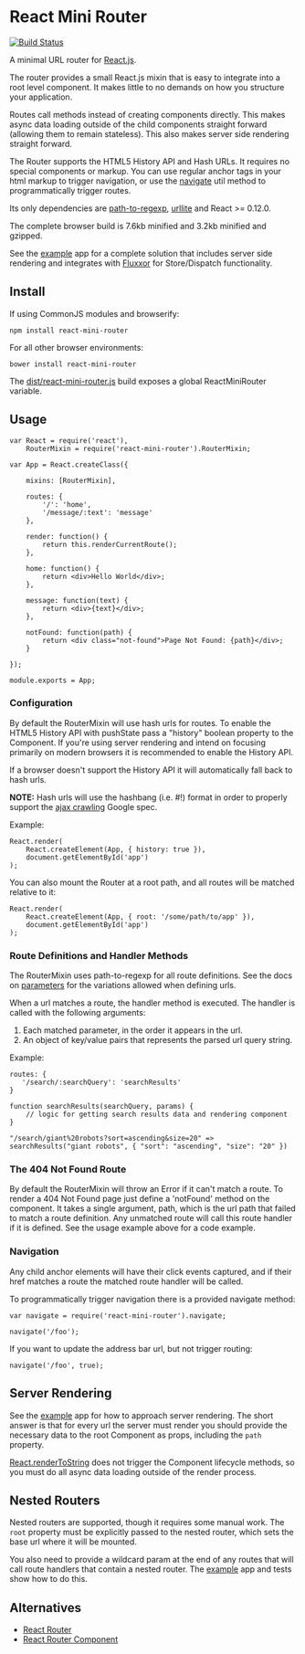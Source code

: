 # React Mini Router

[![Build Status](https://travis-ci.org/larrymyers/react-mini-router.svg?branch=master)](https://travis-ci.org/larrymyers/react-mini-router)

A minimal URL router for [React.js](http://facebook.github.io/react/).

The router provides a small React.js mixin that is easy to integrate into a root level component.
It makes little to no demands on how you structure your application.

Routes call methods instead of creating components directly.  This makes async data loading outside of
the child components straight forward (allowing them to remain stateless). This also makes server
side rendering straight forward.

The Router supports the  HTML5 History API and Hash URLs. It requires no special components or markup.
You can use regular anchor tags in your html markup to trigger navigation, or use the [navigate](./lib/navigate.js)
util method to programmatically trigger routes. 

Its only dependencies are [path-to-regexp](https://github.com/component/path-to-regexp),
[urllite](https://github.com/hzdg/urllite.js) and React >= 0.12.0.

The complete browser build is 7.6kb minified and 3.2kb minified and gzipped.

See the [example](./example) app for a complete solution that includes server side rendering
and integrates with [Fluxxor](https://github.com/BinaryMuse/fluxxor) for Store/Dispatch functionality.

## Install

If using CommonJS modules and browserify:

    npm install react-mini-router

For all other browser environments:

    bower install react-mini-router

The [dist/react-mini-router.js](./dist/react-mini-router.js) build exposes a global ReactMiniRouter variable.

## Usage

    var React = require('react'),
        RouterMixin = require('react-mini-router').RouterMixin;

    var App = React.createClass({

        mixins: [RouterMixin],

        routes: {
            '/': 'home',
            '/message/:text': 'message'
        },

        render: function() {
            return this.renderCurrentRoute();
        },

        home: function() {
            return <div>Hello World</div>;
        },

        message: function(text) {
            return <div>{text}</div>;
        },

        notFound: function(path) {
            return <div class="not-found">Page Not Found: {path}</div>;
        }

    });

    module.exports = App;

### Configuration

By default the RouterMixin will use hash urls for routes. To enable the HTML5 History API
with pushState pass a "history" boolean property to the Component. If you're using server rendering
and intend on focusing primarily on modern browsers it is recommended to enable the History API.

If a browser doesn't support the History API it will automatically fall back to hash urls.

**NOTE:**  Hash urls will use the hashbang (i.e. #!) format in order to properly support
the [ajax crawling](https://developers.google.com/webmasters/ajax-crawling/) Google spec.

Example:

    React.render(
        React.createElement(App, { history: true }),
        document.getElementById('app')
    );

You can also mount the Router at a root path, and all routes will be matched relative to it:

    React.render(
        React.createElement(App, { root: '/some/path/to/app' }),
        document.getElementById('app')
    );

### Route Definitions and Handler Methods

The RouterMixin uses path-to-regexp for all route definitions. See the docs on [parameters](https://github.com/component/path-to-regexp#parameters)
for the variations allowed when defining urls.

When a url matches a route, the handler method is executed. The handler is called with the following arguments:

1. Each matched parameter, in the order it appears in the url.
2. An object of key/value pairs that represents the parsed url query string.

Example:

    routes: {
       '/search/:searchQuery': 'searchResults'
    }

    function searchResults(searchQuery, params) {
        // logic for getting search results data and rendering component
    }

    "/search/giant%20robots?sort=ascending&size=20" => searchResults("giant robots", { "sort": "ascending", "size": "20" })

### The 404 Not Found Route

By default the RouterMixin will throw an Error if it can't match a route. To render a 404 Not Found
page just define a 'notFound' method on the component. It takes a single argument, path, which is
the url path that failed to match a route definition. Any unmatched route will call this route handler
if it is defined. See the usage example above for a code example.

### Navigation

Any child anchor elements will have their click events captured, and if their href matches a route
the matched route handler will be called.

To programmatically trigger navigation there is a provided navigate method:

    var navigate = require('react-mini-router').navigate;

    navigate('/foo');

If you want to update the address bar url, but not trigger routing:

    navigate('/foo', true);

## Server Rendering

See the [example](./example) app for how to approach server rendering. The short answer
is that for every url the server must render you should provide the necessary data
to the root Component as props, including the `path` property.

[React.renderToString](http://facebook.github.io/react/docs/top-level-api.html#react.rendertostring)
does not trigger the Component lifecycle methods, so you must do all async data loading outside
of the render process.

## Nested Routers

Nested routers are supported, though it requires some manual work. The `root` property must
be explicitly passed to the nested router, which sets the base url where it will be mounted.

You also need to provide a wildcard param at the end of any routes that will call route handlers
that contain a nested router. The [example](./example) app and tests show how to do this.

## Alternatives

* [React Router](https://github.com/rackt/react-router)
* [React Router Component](https://github.com/andreypopp/react-router-component)
